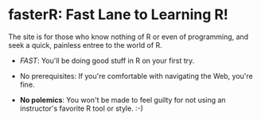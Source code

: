 
# fasterR: Fast Lane to Learning R!

The site is for those who know nothing of R or even of programming, and
seek a quick, painless entree to the world of R.

* *FAST*:  You'll be doing good stuff in R on your first try.

* No prerequisites:  If you're comfortable with navigating the Web,
you're fine.

* **No polemics**:  You won't be made to feel guilty for not using an
instructor's favorite R tool or style. :-)


